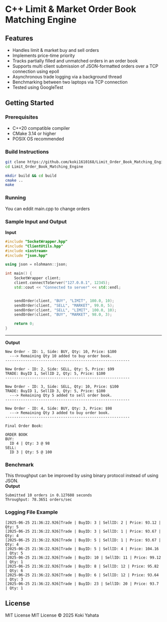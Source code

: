 # C++ Limit & Market Order Book Matching Engine

## Features
- Handles limit & market buy and sell orders
- Implements price-time priority
- Tracks partially filled and unmatched orders in an order book
- Supports multi client submission of JSON-formatted orders over a TCP connection using epoll
- Asynchronous trade logging via a background thread
- Benchmarking between two laptops via TCP connection
- Tested using GoogleTest

## Getting Started

### Prerequisites

- C++20 compatible compiler
- CMake 3.14 or higher
- POSIX OS recommended

### Build Instructions
```bash
git clone https://github.com/koki1610168/Limit_Order_Book_Matching_Engine.git
cd Limit_Order_Book_Matching_Engine

mkdir build && cd build
cmake ..
make
```

### Running
You can eddit main.cpp to change orders

### Sample Input and Output
**Input**
```cpp
#include "SocketWrapper.hpp"
#include "ClientUtils.hpp"
#include <iostream>
#include "json.hpp"

using json = nlohmann::json;

int main() {
    SocketWrapper client;
    client.connectToServer("127.0.0.1", 12345);
    std::cout << "Connected to server" << std::endl;


    sendOrder(client, "BUY", "LIMIT", 100.0, 10);
    sendOrder(client, "SELL", "MARKET", 99.0, 5);
    sendOrder(client, "SELL", "LIMIT", 100.0, 10);
    sendOrder(client, "BUY", "MARKET", 98.0, 3);

    return 0;
}
```
---
**Output**
```
New Order - ID: 1, Side: BUY, Qty: 10, Price: $100
  ---> Remaining Qty 10 added to buy order book.
--------------------------------------------------------

New Order - ID: 2, Side: SELL, Qty: 5, Price: $99
TRADE: BuyID 1, SellID 2, Qty: 5, Price: $100
--------------------------------------------------------

New Order - ID: 3, Side: SELL, Qty: 10, Price: $100
TRADE: BuyID 1, SellID 3, Qty: 5, Price: $100
  ---> Remaining Qty 5 added to sell order book.
--------------------------------------------------------

New Order - ID: 4, Side: BUY, Qty: 3, Price: $98
  ---> Remaining Qty 3 added to buy order book.
--------------------------------------------------------

Final Order Book:

ORDER BOOK
BUY:
  ID 4 | Qty: 3 @ 98
SELL:
  ID 3 | Qty: 5 @ 100
```

### Benchmark
This throughput can be improved by using binary protocol instead of using JSON.\
**Output**
```
Submitted 10 orders in 0.127608 seconds
Throughput: 78.3651 orders/sec
```

### Logging File Example
```
[2025-06-25 21:36:22.926]Trade | BuyID: 3 | SellID: 2 | Price: 93.12 | Qty: 5
[2025-06-25 21:36:22.926]Trade | BuyID: 3 | SellID: 1 | Price: 93.67 | Qty: 4
[2025-06-25 21:36:22.926]Trade | BuyID: 5 | SellID: 1 | Price: 93.67 | Qty: 4
[2025-06-25 21:36:22.926]Trade | BuyID: 5 | SellID: 4 | Price: 104.16 | Qty: 5
[2025-06-25 21:36:22.926]Trade | BuyID: 10 | SellID: 11 | Price: 99.12 | Qty: 1
[2025-06-25 21:36:22.926]Trade | BuyID: 8 | SellID: 12 | Price: 95.82 | Qty: 6
[2025-06-25 21:36:22.926]Trade | BuyID: 6 | SellID: 12 | Price: 93.64 | Qty: 3
[2025-06-25 21:36:22.926]Trade | BuyID: 23 | SellID: 20 | Price: 93.7 | Qty: 1
```
## License
MIT License 
MIT License © 2025 Koki Yahata